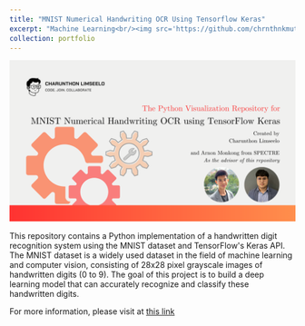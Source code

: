 ```yaml
---
title: "MNIST Numerical Handwriting OCR Using Tensorflow Keras"
excerpt: "Machine Learning<br/><img src='https://github.com/chrnthnkmutt/MNIST_Tensorflow_ipynb/raw/main/Blog%20Banner.png'>"
collection: portfolio
---
```


![](https://github.com/chrnthnkmutt/MNIST_Tensorflow_ipynb/raw/main/Blog%20Banner.png)

This repository contains a Python implementation of a handwritten digit recognition system using the MNIST dataset and TensorFlow's Keras API. The MNIST dataset is a widely used dataset in the field of machine learning and computer vision, consisting of 28x28 pixel grayscale images of handwritten digits (0 to 9). The goal of this project is to build a deep learning model that can accurately recognize and classify these handwritten digits.

For more information, please visit at [this link](https://github.com/chrnthnkmutt/MNIST_Tensorflow_ipynb)